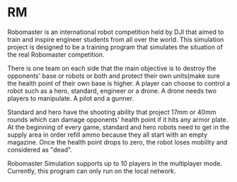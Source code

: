 # RM
Robomaster is an international robot competition held by DJI that aimed to train and inspire engineer students from all over the world. This simulation project is designed to be a training program that simulates the situation of the real Robomaster competition. 

There is one team on each side that the main objective is to destroy the opponents' base or robots or both and protect their own units(make sure the health point of their own base is higher. A player can choose to control a robot such as a hero, standard,  engineer or a drone. A drone needs two players to manipulate. A pilot and a gunner.

Standard and hero have the shooting ability that project 17mm or 40mm rounds which can damage opponents' health point if it hits any armor plate. At the beginning of every game, standard and hero robots need to get in the supply area in order refill ammo because they all start with an empty magazine. Once the health point drops to zero, the robot loses mobility and considered as "dead". 

Robomaster Simulation supports up to 10 players in the multiplayer mode. Currently, this program can only run on the local network. 

